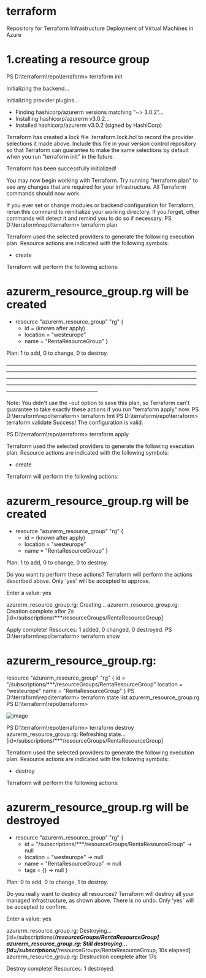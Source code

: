 # terraform
Repository for Terraform Infrastructure Deployment of Virtual Machines in Azure

# 1.creating a resource group
PS D:\terraform\repo\terraform> terraform init

Initializing the backend...

Initializing provider plugins...
- Finding hashicorp/azurerm versions matching "~> 3.0.2"...
- Installing hashicorp/azurerm v3.0.2...
- Installed hashicorp/azurerm v3.0.2 (signed by HashiCorp)

Terraform has created a lock file .terraform.lock.hcl to record the provider
selections it made above. Include this file in your version control repository
so that Terraform can guarantee to make the same selections by default when
you run "terraform init" in the future.

Terraform has been successfully initialized!

You may now begin working with Terraform. Try running "terraform plan" to see
any changes that are required for your infrastructure. All Terraform commands
should now work.

If you ever set or change modules or backend configuration for Terraform,
rerun this command to reinitialize your working directory. If you forget, other
commands will detect it and remind you to do so if necessary.
PS D:\terraform\repo\terraform> terraform plan

Terraform used the selected providers to generate the following execution plan. Resource actions are indicated with the following symbols:
  + create

Terraform will perform the following actions:

  # azurerm_resource_group.rg will be created
  + resource "azurerm_resource_group" "rg" {
      + id       = (known after apply)
      + location = "westeurope"
      + name     = "RentaResourceGroup"
    }

Plan: 1 to add, 0 to change, 0 to destroy.

──────────────────────────────────────────────────────────────────────────────────────────────────────────────────────────────────────────────────────────────────────────────────────────────────────────────────────────────── 

Note: You didn't use the -out option to save this plan, so Terraform can't guarantee to take exactly these actions if you run "terraform apply" now.
PS D:\terraform\repo\terraform> terraform fmt
PS D:\terraform\repo\terraform> terraform validate
Success! The configuration is valid.

PS D:\terraform\repo\terraform> terraform apply

Terraform used the selected providers to generate the following execution plan. Resource actions are indicated with the following symbols:
  + create

Terraform will perform the following actions:

  # azurerm_resource_group.rg will be created
  + resource "azurerm_resource_group" "rg" {
      + id       = (known after apply)
      + location = "westeurope"
      + name     = "RentaResourceGroup"
    }

Plan: 1 to add, 0 to change, 0 to destroy.

Do you want to perform these actions?
  Terraform will perform the actions described above.
  Only 'yes' will be accepted to approve.

  Enter a value: yes

azurerm_resource_group.rg: Creating...
azurerm_resource_group.rg: Creation complete after 2s [id=/subscriptions/***/resourceGroups/RentaResourceGroup]

Apply complete! Resources: 1 added, 0 changed, 0 destroyed.
PS D:\terraform\repo\terraform> terraform show
# azurerm_resource_group.rg:
resource "azurerm_resource_group" "rg" {
    id       = "/subscriptions/***/resourceGroups/RentaResourceGroup"
    location = "westeurope"
    name     = "RentaResourceGroup"
}
PS D:\terraform\repo\terraform> terraform state list
azurerm_resource_group.rg
PS D:\terraform\repo\terraform>

![image](https://github.com/MariusRenta/terraform/assets/40556232/da5ad98b-e509-4ba1-afe0-ccd67f3df2a5)


PS D:\terraform\repo\terraform> terraform destroy
azurerm_resource_group.rg: Refreshing state... [id=/subscriptions/***/resourceGroups/RentaResourceGroup]

Terraform used the selected providers to generate the following execution plan. Resource actions are indicated with the following symbols:
  - destroy

Terraform will perform the following actions:

  # azurerm_resource_group.rg will be destroyed
  - resource "azurerm_resource_group" "rg" {
      - id       = "/subscriptions/***/resourceGroups/RentaResourceGroup" -> null
      - location = "westeurope" -> null
      - name     = "RentaResourceGroup" -> null
      - tags     = {} -> null
    }

Plan: 0 to add, 0 to change, 1 to destroy.

Do you really want to destroy all resources?
  Terraform will destroy all your managed infrastructure, as shown above.
  There is no undo. Only 'yes' will be accepted to confirm.

  Enter a value: yes

azurerm_resource_group.rg: Destroying... [id=/subscriptions/***/resourceGroups/RentaResourceGroup]
azurerm_resource_group.rg: Still destroying... [id=/subscriptions/***/resourceGroups/RentaResourceGroup, 10s elapsed]
azurerm_resource_group.rg: Destruction complete after 17s

Destroy complete! Resources: 1 destroyed.
